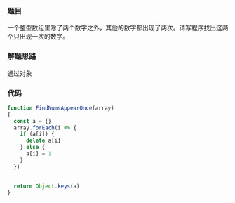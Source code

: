 ### 题目
一个整型数组里除了两个数字之外，其他的数字都出现了两次。请写程序找出这两个只出现一次的数字。

### 解题思路
通过对象

### 代码
```js
function FindNumsAppearOnce(array)
{
  const a = {}
  array.forEach(i => {
    if (a[i]) {
      delete a[i]
    } else {
      a[i] = 1
    }
  })
  
  
  return Object.keys(a)
}
```